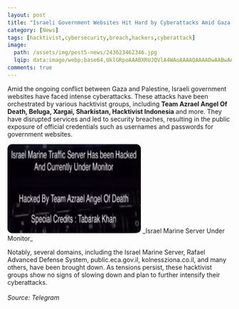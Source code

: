 ```yaml
---
layout: post
title: "Israeli Government Websites Hit Hard by Cyberattacks Amid Gaza & Palestine Conflict"
category: [News]
tags: [hacktivist,cybersecurity,breach,hackers,cyberattack]
image:
  path: /assets/img/post5-news/243623462346.jpg
  lqip: data:image/webp;base64,UklGRpoAAABXRUJQVlA4WAoAAAAQAAAADwAABwAAQUxQSDIAAAARL0AmbZurmr57yyIiqE8oiG0bejIYEQTgqiDA9vqnsUSI6H+oAERp2HZ65qP/VIAWAFZQOCBCAAAA8AEAnQEqEAAIAAVAfCWkAALp8sF8rgRgAP7o9FDvMCkMde9PK7euH5M1m6VWoDXf2FkP3BqV0ZYbO6NA/VFIAAAA
comments: true
---
```


Amid the ongoing conflict between Gaza and Palestine, Israeli government websites have faced intense cyberattacks. These attacks have been orchestrated by various hacktivist groups, including **Team Azrael Angel Of Death, Beluga, Xargai, Sharkistan, Hacktivist Indonesia** and more. They have disrupted services and led to security breaches, resulting in the public exposure of official credentials such as usernames and passwords for government websites.

<img src="/assets/img/post5-news/2134252362.png" alt="email sample" style="border-radius: 10px; overflow: hidden; " width="300" height="200">
_Israel Marine Server Under Monitor_

Notably, several domains, including the Israel Marine Server, Rafael Advanced Defense System, public.eca.gov.il, kolnessziona.co.il, and many others, have been brought down. As tensions persist, these hacktivist groups show no signs of slowing down and plan to further intensify their cyberattacks.
<br>
<br>
_Source: Telegram_
